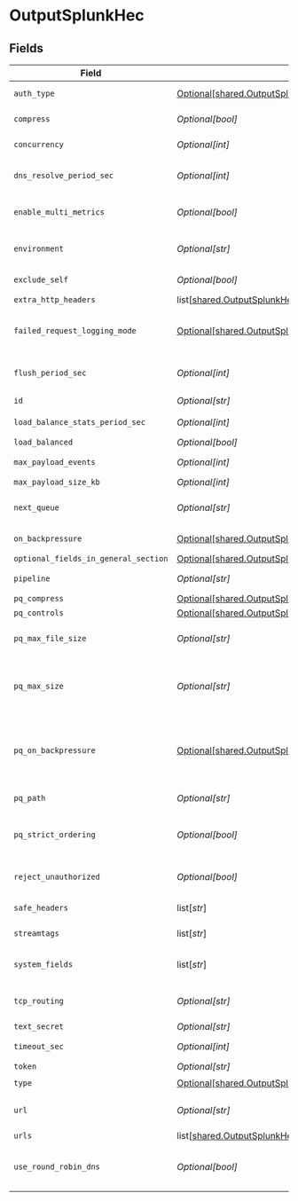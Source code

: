 # OutputSplunkHec


## Fields

| Field                                                                                                                                                                                                                                            | Type                                                                                                                                                                                                                                             | Required                                                                                                                                                                                                                                         | Description                                                                                                                                                                                                                                      |
| ------------------------------------------------------------------------------------------------------------------------------------------------------------------------------------------------------------------------------------------------ | ------------------------------------------------------------------------------------------------------------------------------------------------------------------------------------------------------------------------------------------------ | ------------------------------------------------------------------------------------------------------------------------------------------------------------------------------------------------------------------------------------------------ | ------------------------------------------------------------------------------------------------------------------------------------------------------------------------------------------------------------------------------------------------ |
| `auth_type`                                                                                                                                                                                                                                      | [Optional[shared.OutputSplunkHecAuthenticationMethod]](undefined/models/shared/outputsplunkhecauthenticationmethod.md)                                                                                                                           | :heavy_minus_sign:                                                                                                                                                                                                                               | Enter a token directly, or provide a secret referencing a token                                                                                                                                                                                  |
| `compress`                                                                                                                                                                                                                                       | *Optional[bool]*                                                                                                                                                                                                                                 | :heavy_minus_sign:                                                                                                                                                                                                                               | Whether to compress the payload body before sending.                                                                                                                                                                                             |
| `concurrency`                                                                                                                                                                                                                                    | *Optional[int]*                                                                                                                                                                                                                                  | :heavy_minus_sign:                                                                                                                                                                                                                               | Maximum number of ongoing requests before blocking.                                                                                                                                                                                              |
| `dns_resolve_period_sec`                                                                                                                                                                                                                         | *Optional[int]*                                                                                                                                                                                                                                  | :heavy_minus_sign:                                                                                                                                                                                                                               | Re-resolve any hostnames every this many seconds and pick up destinations from A records.                                                                                                                                                        |
| `enable_multi_metrics`                                                                                                                                                                                                                           | *Optional[bool]*                                                                                                                                                                                                                                 | :heavy_minus_sign:                                                                                                                                                                                                                               | Output metrics in multiple-metric format, supported in Splunk 8.0 and above to allow multiple metrics in a single event.                                                                                                                         |
| `environment`                                                                                                                                                                                                                                    | *Optional[str]*                                                                                                                                                                                                                                  | :heavy_minus_sign:                                                                                                                                                                                                                               | Optionally, enable this config only on a specified Git branch. If empty, will be enabled everywhere.                                                                                                                                             |
| `exclude_self`                                                                                                                                                                                                                                   | *Optional[bool]*                                                                                                                                                                                                                                 | :heavy_minus_sign:                                                                                                                                                                                                                               | Exclude all IPs of the current host from the list of any resolved hostnames.                                                                                                                                                                     |
| `extra_http_headers`                                                                                                                                                                                                                             | list[[shared.OutputSplunkHecExtraHTTPHeaders](undefined/models/shared/outputsplunkhecextrahttpheaders.md)]                                                                                                                                       | :heavy_minus_sign:                                                                                                                                                                                                                               | Headers to add to all events.                                                                                                                                                                                                                    |
| `failed_request_logging_mode`                                                                                                                                                                                                                    | [Optional[shared.OutputSplunkHecFailedRequestLoggingMode]](undefined/models/shared/outputsplunkhecfailedrequestloggingmode.md)                                                                                                                   | :heavy_minus_sign:                                                                                                                                                                                                                               | Determines which data should be logged when a request fails. Defaults to None.  All headers are redacted by default, except those listed under `Safe Headers`.                                                                                   |
| `flush_period_sec`                                                                                                                                                                                                                               | *Optional[int]*                                                                                                                                                                                                                                  | :heavy_minus_sign:                                                                                                                                                                                                                               | Maximum time between requests. Small values could cause the payload size to be smaller than the configured Max body size.                                                                                                                        |
| `id`                                                                                                                                                                                                                                             | *Optional[str]*                                                                                                                                                                                                                                  | :heavy_check_mark:                                                                                                                                                                                                                               | Unique ID for this output                                                                                                                                                                                                                        |
| `load_balance_stats_period_sec`                                                                                                                                                                                                                  | *Optional[int]*                                                                                                                                                                                                                                  | :heavy_minus_sign:                                                                                                                                                                                                                               | How far back in time to keep traffic stats for load balancing purposes.                                                                                                                                                                          |
| `load_balanced`                                                                                                                                                                                                                                  | *Optional[bool]*                                                                                                                                                                                                                                 | :heavy_minus_sign:                                                                                                                                                                                                                               | Use load-balanced destinations                                                                                                                                                                                                                   |
| `max_payload_events`                                                                                                                                                                                                                             | *Optional[int]*                                                                                                                                                                                                                                  | :heavy_minus_sign:                                                                                                                                                                                                                               | Max number of events to include in the request body. Default is 0 (unlimited).                                                                                                                                                                   |
| `max_payload_size_kb`                                                                                                                                                                                                                            | *Optional[int]*                                                                                                                                                                                                                                  | :heavy_minus_sign:                                                                                                                                                                                                                               | Maximum size, in KB, of the request body.                                                                                                                                                                                                        |
| `next_queue`                                                                                                                                                                                                                                     | *Optional[str]*                                                                                                                                                                                                                                  | :heavy_minus_sign:                                                                                                                                                                                                                               | In the Splunk app, define which Splunk processing queue to send the events after HEC processing.                                                                                                                                                 |
| `on_backpressure`                                                                                                                                                                                                                                | [Optional[shared.OutputSplunkHecBackpressureBehavior]](undefined/models/shared/outputsplunkhecbackpressurebehavior.md)                                                                                                                           | :heavy_minus_sign:                                                                                                                                                                                                                               | Whether to block, drop, or queue events when all receivers are exerting backpressure.                                                                                                                                                            |
| `optional_fields_in_general_section`                                                                                                                                                                                                             | [Optional[shared.OutputSplunkHecOptionalFieldsInGeneralSection]](undefined/models/shared/outputsplunkhecoptionalfieldsingeneralsection.md)                                                                                                       | :heavy_minus_sign:                                                                                                                                                                                                                               | N/A                                                                                                                                                                                                                                              |
| `pipeline`                                                                                                                                                                                                                                       | *Optional[str]*                                                                                                                                                                                                                                  | :heavy_minus_sign:                                                                                                                                                                                                                               | Pipeline to process data before sending out to this output.                                                                                                                                                                                      |
| `pq_compress`                                                                                                                                                                                                                                    | [Optional[shared.OutputSplunkHecCompression]](undefined/models/shared/outputsplunkheccompression.md)                                                                                                                                             | :heavy_minus_sign:                                                                                                                                                                                                                               | Codec to use to compress the persisted data.                                                                                                                                                                                                     |
| `pq_controls`                                                                                                                                                                                                                                    | [Optional[shared.OutputSplunkHecPqControls]](undefined/models/shared/outputsplunkhecpqcontrols.md)                                                                                                                                               | :heavy_minus_sign:                                                                                                                                                                                                                               | N/A                                                                                                                                                                                                                                              |
| `pq_max_file_size`                                                                                                                                                                                                                               | *Optional[str]*                                                                                                                                                                                                                                  | :heavy_minus_sign:                                                                                                                                                                                                                               | The maximum size to store in each queue file before closing and optionally compressing (KB, MB, etc.).                                                                                                                                           |
| `pq_max_size`                                                                                                                                                                                                                                    | *Optional[str]*                                                                                                                                                                                                                                  | :heavy_minus_sign:                                                                                                                                                                                                                               | The maximum amount of disk space the queue is allowed to consume. Once reached, the system stops queueing and applies the fallback Queue-full behavior. Enter a numeral with units of KB, MB, etc.                                               |
| `pq_on_backpressure`                                                                                                                                                                                                                             | [Optional[shared.OutputSplunkHecQueueFullBehavior]](undefined/models/shared/outputsplunkhecqueuefullbehavior.md)                                                                                                                                 | :heavy_minus_sign:                                                                                                                                                                                                                               | Whether to block or drop events when the queue is exerting backpressure (full capacity or low disk). 'Block' is the same behavior as non-PQ blocking. 'Drop new data' throws away incoming data, while leaving the contents of the PQ unchanged. |
| `pq_path`                                                                                                                                                                                                                                        | *Optional[str]*                                                                                                                                                                                                                                  | :heavy_minus_sign:                                                                                                                                                                                                                               | The location for the persistent queue files. To this field's value, the system will append: /<worker-id>/<output-id>.                                                                                                                            |
| `pq_strict_ordering`                                                                                                                                                                                                                             | *Optional[bool]*                                                                                                                                                                                                                                 | :heavy_minus_sign:                                                                                                                                                                                                                               | Toggle this off to forward new events to receiver(s) before queue is flushed. Otherwise, default drain behavior is FIFO (first in, first out).                                                                                                   |
| `reject_unauthorized`                                                                                                                                                                                                                            | *Optional[bool]*                                                                                                                                                                                                                                 | :heavy_minus_sign:                                                                                                                                                                                                                               | Reject certs that are not authorized by a CA in the CA certificate path, or by another trusted CA (e.g., the system's CA). Defaults to No.                                                                                                       |
| `safe_headers`                                                                                                                                                                                                                                   | list[*str*]                                                                                                                                                                                                                                      | :heavy_minus_sign:                                                                                                                                                                                                                               | List of headers that are safe to log in plain text.                                                                                                                                                                                              |
| `streamtags`                                                                                                                                                                                                                                     | list[*str*]                                                                                                                                                                                                                                      | :heavy_minus_sign:                                                                                                                                                                                                                               | Add tags for filtering and grouping in @{product}.                                                                                                                                                                                               |
| `system_fields`                                                                                                                                                                                                                                  | list[*str*]                                                                                                                                                                                                                                      | :heavy_minus_sign:                                                                                                                                                                                                                               | Set of fields to automatically add to events using this output. E.g.: cribl_pipe, c*. Wildcards supported.                                                                                                                                       |
| `tcp_routing`                                                                                                                                                                                                                                    | *Optional[str]*                                                                                                                                                                                                                                  | :heavy_minus_sign:                                                                                                                                                                                                                               | In the Splunk app, set the value of _TCP_ROUTING for events that do not have _ctrl._TCP_ROUTING set.                                                                                                                                             |
| `text_secret`                                                                                                                                                                                                                                    | *Optional[str]*                                                                                                                                                                                                                                  | :heavy_minus_sign:                                                                                                                                                                                                                               | Select (or create) a stored text secret                                                                                                                                                                                                          |
| `timeout_sec`                                                                                                                                                                                                                                    | *Optional[int]*                                                                                                                                                                                                                                  | :heavy_minus_sign:                                                                                                                                                                                                                               | Amount of time, in seconds, to wait for a request to complete before aborting it.                                                                                                                                                                |
| `token`                                                                                                                                                                                                                                          | *Optional[str]*                                                                                                                                                                                                                                  | :heavy_minus_sign:                                                                                                                                                                                                                               | Splunk HEC authentication token                                                                                                                                                                                                                  |
| `type`                                                                                                                                                                                                                                           | [Optional[shared.OutputSplunkHecType]](undefined/models/shared/outputsplunkhectype.md)                                                                                                                                                           | :heavy_check_mark:                                                                                                                                                                                                                               | N/A                                                                                                                                                                                                                                              |
| `url`                                                                                                                                                                                                                                            | *Optional[str]*                                                                                                                                                                                                                                  | :heavy_minus_sign:                                                                                                                                                                                                                               | URL to a Splunk HEC endpoint to send events to, e.g., http://localhost:8088/services/collector/event                                                                                                                                             |
| `urls`                                                                                                                                                                                                                                           | list[[shared.OutputSplunkHecUrls](undefined/models/shared/outputsplunkhecurls.md)]                                                                                                                                                               | :heavy_minus_sign:                                                                                                                                                                                                                               | N/A                                                                                                                                                                                                                                              |
| `use_round_robin_dns`                                                                                                                                                                                                                            | *Optional[bool]*                                                                                                                                                                                                                                 | :heavy_minus_sign:                                                                                                                                                                                                                               | Enable to use round-robin DNS lookup. When a DNS server returns multiple addresses, this will cause Stream to cycle through them in the order returned.                                                                                          |